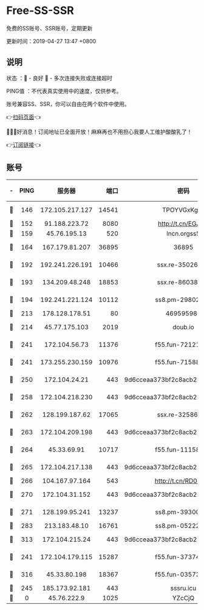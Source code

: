 # Free-SS-SSR

免费的SS账号、SSR账号，定期更新

更新时间：2019-04-27 13:47 +0800

## 说明

状态     ：🙂 - 良好 🙁 - 多次连接失败或连接超时

PING值   ：不代表真实使用中的速度，仅供参考。

账号兼容SS、SSR，你可以自由在两个软件中使用。

👉[扫码页面](https://liesauer.github.io/Free-SS-SSR/)👈

🎉🎉🎉好消息！订阅地址已全面开放！麻麻再也不用担心我要人工维护酸酸乳了！

👉[订阅链接](https://www.liesauer.net/yogurt/subscribe?ACCESS_TOKEN=DAYxR3mMaZAsaqUb)👈

## 账号

|-|PING|服务器|端口|密码|加密方式|区域|
|:----:|:----:|:-----:|-----:|:----:|:----:|:----:|
|🙂|146|172.105.217.127|14541|TPOYVGxKglpi|aes-256-cfb|JP|
|🙂|152|91.188.223.72|8080|http://t.cn/EGJIyrl|rc4-md5|RU|
|🙂|159|45.76.195.13|520|lncn.orgss5|rc4|JP|
|🙂|164|167.179.81.207|36895|36895|aes-256-cfb|JP|
|🙂|192|192.241.226.191|10466|ssx.re-35026033|aes-256-cfb|US|
|🙂|193|134.209.48.248|18853|ssx.re-86038973|aes-256-cfb|US|
|🙂|194|192.241.221.124|10112|ss8.pm-29802599|aes-256-cfb|US|
|🙂|213|178.128.178.51|80|469595985|chacha20|US|
|🙂|214|45.77.175.103|2019|doub.io|aes-128-ctr|SG|
|🙂|241|172.104.56.73|11376|f55.fun-72121138|aes-256-cfb|SG|
|🙂|241|173.255.230.159|10976|f55.fun-71588324|aes-256-cfb|US|
|🙂|250|172.104.24.21|443|9d6cceaa373bf2c8acb22e60b6a58be6|aes-256-cfb|US|
|🙂|258|172.104.218.230|443|9d6cceaa373bf2c8acb22e60b6a58be6|aes-256-cfb|US|
|🙂|262|128.199.187.62|17065|ssx.re-32586020|aes-256-cfb|SG|
|🙂|263|172.104.209.198|443|9d6cceaa373bf2c8acb22e60b6a58be6|aes-256-cfb|US|
|🙂|264|45.33.69.91|10717|f55.fun-11158314|aes-256-cfb|US|
|🙂|265|172.104.217.138|443|9d6cceaa373bf2c8acb22e60b6a58be6|aes-256-cfb|US|
|🙂|266|104.167.97.164|543|http://t.cn/RD0D7sx|rc4-md5|CA|
|🙂|270|172.104.31.152|443|9d6cceaa373bf2c8acb22e60b6a58be6|aes-256-cfb|US|
|🙂|271|128.199.95.241|13237|ss8.pm-39300610|aes-256-cfb|SG|
|🙂|283|213.183.48.10|16761|ss8.pm-05222807|rc4-md5|RU|
|🙂|313|172.104.215.24|443|9d6cceaa373bf2c8acb22e60b6a58be6|aes-256-cfb|US|
|🙂|241|172.104.179.115|15287|f55.fun-37374553|aes-256-cfb|SG|
|🙂|316|45.33.80.198|18367|f55.fun-03573008|aes-256-cfb|US|
|🙁|245|185.173.92.181|443|sssru.icu|rc4-md5|RU|
|🙁|0|45.76.222.9|1025|YZcCjQ|rc4-md5|JP|

